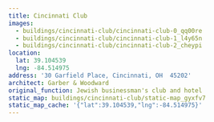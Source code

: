 ```yaml
---
title: Cincinnati Club
images:
  - buildings/cincinnati-club/cincinnati-club-0_qq00re
  - buildings/cincinnati-club/cincinnati-club-1_l4y65n
  - buildings/cincinnati-club/cincinnati-club-2_cheypi
location:
  lat: 39.104539
  lng: -84.514975
address: '30 Garfield Place, Cincinnati, OH  45202'
architect: Garber & Woodward
original_function: Jewish businessman's club and hotel
static_map: buildings/cincinnati-club/static-map_gyxfv7
static_map_cache: '{"lat":39.104539,"lng":-84.514975}'
---
```

